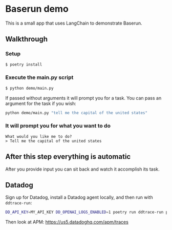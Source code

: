 # Baserun demo

This is a small app that uses LangChain to demonstrate Baserun.

## Walkthrough

### Setup

```bash
$ poetry install
```

### Execute the main.py script

```bash
$ python demo/main.py
```

If passed without arguments it will prompt you for a task. You can pass an argument for the task if you wish:

```bash
python demo/main.py "tell me the capital of the united states"
```

### It will prompt you for what you want to do

```
What would you like me to do?
> Tell me the capital of the united states
```

## After this step everything is automatic

After you provide input you can sit back and watch it accomplish its task.

## Datadog

Sign up for Datadog, install a Datadog agent locally, and then run with `ddtrace-run`:

```bash
DD_API_KEY=MY_API_KEY DD_OPENAI_LOGS_ENABLED=1 poetry run ddtrace-run python demo/main.py
```

Then look at APM: https://us5.datadoghq.com/apm/traces